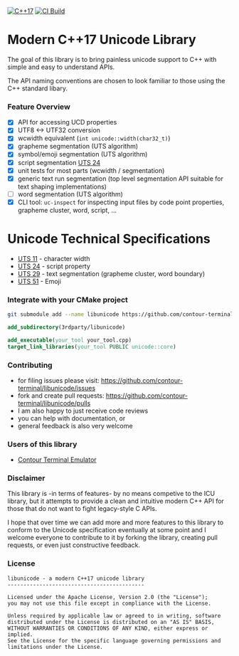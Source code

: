 [![C++17](https://img.shields.io/badge/standard-C%2B%2B%2017-blue.svg?logo=C%2B%2B)](https://isocpp.org/)
[![CI Build](https://github.com/contour-terminal/libunicode/workflows/Build/badge.svg)](https://github.com/contour-terminal/libunicode/actions?query=workflow%3ABuild)

# Modern C++17 Unicode Library

The goal of this library is to bring painless unicode support to C++ with simple and easy to understand APIs.

The API naming conventions are chosen to look familiar to those using the C++ standard libary.

### Feature Overview

- [x] API for accessing UCD properties
- [x] UTF8 <-> UTF32 conversion
- [x] wcwidth equivalent (`int unicode::width(char32_t)`)
- [x] grapheme segmentation (UTS algorithm)
- [x] symbol/emoji segmentation (UTS algorithm)
- [x] script segmentation [UTS 24](https://unicode.org/reports/tr24/)
- [x] unit tests for most parts (wcwidth / segmentation)
- [x] generic text run segmentation (top level segmentation API suitable for text shaping implementations)
- [ ] word segmentation (UTS algorithm)
- [x] CLI tool: `uc-inspect` for inspecting input files by code point properties, grapheme cluster, word, script, ...

# Unicode Technical Specifications

- [UTS 11](https://unicode.org/reports/tr11/) - character width
- [UTS 24](https://unicode.org/reports/tr24/) - script property
- [UTS 29](https://unicode.org/reports/tr29/) - text segmentation (grapheme cluster, word boundary)
- [UTS 51](https://unicode.org/reports/tr51/) - Emoji

### Integrate with your CMake project

```sh
git submodule add --name libunicode https://github.com/contour-terminal/libunicode 3rdparty/libunicode
```

```cmake
add_subdirectory(3rdparty/libunicode)

add_executable(your_tool your_tool.cpp)
target_link_libraries(your_tool PUBLIC unicode::core)
```

### Contributing

- for filing issues please visit: https://github.com/contour-terminal/libunicode/issues
- fork and create pull requests:  https://github.com/contour-terminal/libunicode/pulls
- I am also happy to just receive code reviews
- you can help with documentation, or
- general feedback is also very welcome

### Users of this library

* [Contour Terminal Emulator](https://github.com/contour-terminal/contour/)

### Disclaimer

This library is -in terms of features- by no means competive to the ICU library, but it attempts to
provide a clean and intuitive modern C++ API for those that do not want to fight legacy-style C APIs.

I hope that over time we can add more and more features to this library to conform to the Unicode
specification eventually at some point and I welcome everyone to contribute to it by forking the
library, creating pull requests, or even just constructive feedback.

### License

```
libunicode - a modern C++17 unicode library
-------------------------------------------

Licensed under the Apache License, Version 2.0 (the "License");
you may not use this file except in compliance with the License.

Unless required by applicable law or agreed to in writing, software
distributed under the License is distributed on an "AS IS" BASIS,
WITHOUT WARRANTIES OR CONDITIONS OF ANY KIND, either express or implied.
See the License for the specific language governing permissions and
limitations under the License.
```
